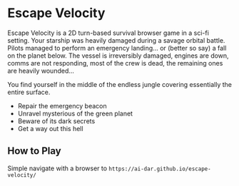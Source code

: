 # Escape Velocity

Escape Velocity is a 2D turn-based survival browser game in a sci-fi setting. Your starship was heavily damaged during a savage orbital battle. Pilots managed to perform an emergency landing... or (better so say) a fall on the planet below. The vessel is irreversibly damaged, engines are down, comms are not responding, most of the crew is dead, the remaining ones are heavily wounded...

You find yourself in the middle of the endless jungle covering essentially the entire surface.

- Repair the emergency beacon
- Unravel mysterious of the green planet
- Beware of its dark secrets
- Get a way out this hell

## How to Play

Simple navigate with a browser to
`https://ai-dar.github.io/escape-velocity/`
